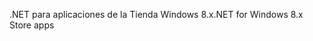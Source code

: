 <span data-ttu-id="98108-101">.NET para aplicaciones de la Tienda Windows 8.x</span><span class="sxs-lookup"><span data-stu-id="98108-101">.NET for Windows 8.x Store apps</span></span>